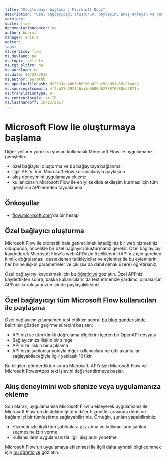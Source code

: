 ```yaml
---
title: "Oluşturmaya başlama | Microsoft Docs"
description: "Özel bağlayıcıyı oluşturun, paylaşın, akış ekleyin ve çok daha fazlasını yapın."
services: 
suite: flow
documentationcenter: na
author: bbarath
manager: erikre
editor: 
tags: 
ms.service: flow
ms.devlang: na
ms.topic: article
ms.tgt_pltfrm: na
ms.workload: na
ms.date: 10/22/2016
ms.author: barathb
ms.openlocfilehash: d22193ac40b6eb8f90abf2ae5ced91b39c2faad9
ms.sourcegitcommit: 4f2cb27d392f46aa1d8680d6278876780ed3871b
ms.translationtype: HT
ms.contentlocale: tr-TR
ms.lasthandoff: 10/15/2017
---
```

# <a name="start-to-build-with-microsoft-flow"></a>Microsoft Flow ile oluşturmaya başlama
Diğer yolların yanı sıra şunları kullanarak Microsoft Flow ile uygulamanızı genişletin:

* özel bağlayıcı oluşturma ve bu bağlayıcıya bağlanma
* ilgili API'yi tüm Microsoft Flow kullanıcılarıyla paylaşma
* akış deneyimini uygulamaya ekleme
* kullanıcıların Microsoft Flow ile en iyi şekilde etkileşim kurması için tüm geliştirici API'lerinden faydalanma

## <a name="prerequisites"></a>Önkoşullar
* [flow.microsoft.com](https://flow.microsoft.com)'da bir hesap

## <a name="create-a-custom-connector"></a>Özel bağlayıcı oluşturma
Microsoft Flow ile otomatik hale getirebilmek istediğiniz bir web hizmetiniz olduğunda, öncelikle bir özel bağlayıcı oluşturmanız gerekir. Özel bağlayıcıyı kaydederek Microsoft Flow'a web API'nizin özelliklerini (API'niz için gereken kimlik doğrulaması, desteklenen tetikleyiciler ve eylemler ile bu eylemlerin her birine ilişkin parametreler ve çıkışlar da dahil olmak üzere) öğretirsiniz.

Özel bağlayıcıyı kaydetmek için bu [öğreticiye](https://powerapps.microsoft.com/tutorials/register-custom-api/) göz atın. Özel API'nizi kaydettikten sonra, başka kullanıcıların da test etmenize yardımcı olması için API'nizi kuruluşunuzun içinde paylaşabilirsiniz.

## <a name="share-a-custom-connector-with-all-microsoft-flow-users"></a>Özel bağlayıcıyı tüm Microsoft Flow kullanıcıları ile paylaşma
Özel bağlayıcınızı tamamen test ettikten sonra, [bu blog gönderisinde](https://flow.microsoft.com/blog/calling-all-saas-apps-now-you-can-build-your-own-connector-for-flow-and-logic-apps/) belirtilen gözden geçirme sürecini başlatın:

* API'nizi ve tüm kimlik doğrulama bilgilerini içeren bir OpenAPI dosyası
* Bağlayıcınıza ilişkin bir simge
* API'nize ilişkin bir açıklama
* API'nizin şablonlar yoluyla diğer kullanıcılara ne gibi avantajlar sağlayabileceğiyle ilgili yaklaşık 10 fikir

Bu bilgileri gönderdikten sonra Microsoft, API'nizin Microsoft Flow ve Microsoft PowerApps'teki işlevini değerlendirmeye başlar.

## <a name="embed-the-flow-experience-in-your-website-or-app"></a>Akış deneyimini web sitenize veya uygulamanıza ekleme
Son olarak, uygulamanıza Microsoft Flow'u ekleyerek uygulamanız ile Microsoft Flow'un desteklediği tüm diğer hizmetler arasında derin ve bağlam içi bir tümleştirme sağlayabilirsiniz. Örneğin, şunları yapabilirsiniz:

* Hizmetinizle ilgili tüm şablonlara göz atma ve kullanıcıların şablon seçmesine izin verme
* Kullanıcıların uygulamanızla ilgili akışlarını yönetme

Microsoft Flow'un uygulamaya eklenmesi ile ilgili daha ayrıntılı bilgi edinmek için [bu öğreticiye](embed-flow-dev.md) göz atın.

